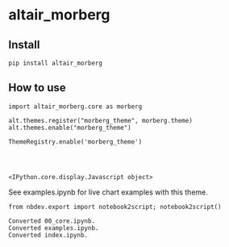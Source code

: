# altair_morberg



## Install

`pip install altair_morberg`

## How to use

```
import altair_morberg.core as morberg

alt.themes.register("morberg_theme", morberg.theme)
alt.themes.enable("morberg_theme")
```




    ThemeRegistry.enable('morberg_theme')




    <IPython.core.display.Javascript object>


See examples.ipynb for live chart examples with this theme.

```
from nbdev.export import notebook2script; notebook2script()
```

    Converted 00_core.ipynb.
    Converted examples.ipynb.
    Converted index.ipynb.

